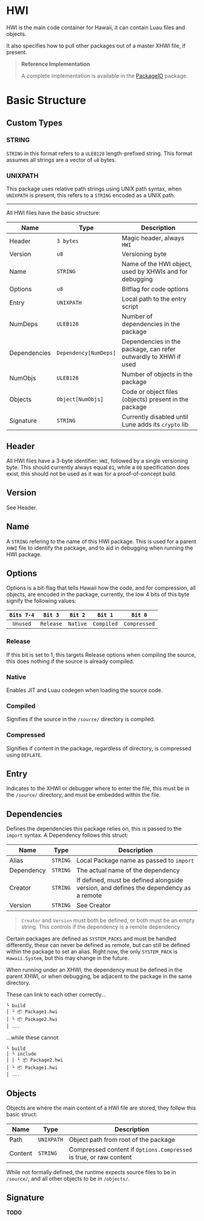 # HWI

HWI is the main code container for Hawaii, it can contain Luau files and objects.

It also specifies how to pull other packages out of a master XHWI file, if present.

> **Reference Implementation**
>
> A complete implementation is available in the
> [PackageIO](https://github.com/hawaii-lune/rt/tree/bootstrapper-rc/src/Exports/PackageIO) package.

# Basic Structure

## Custom Types

### STRING

`STRING` in this format refers to a `ULEB128` length-prefixed string. This format assumes all strings are a vector of
`u8` bytes.

### UNIXPATH

This package uses relative path strings using UNIX path syntax, when `UNIXPATH` is present, this refers to a `STRING`
encoded as a UNIX path.

---

All HWI files have the basic structure:

|Name|Type|Description
|-|-|-|
|Header|`3 bytes`|Magic header, always `HWI`|
|Version|`u8`|Versioning byte|
|Name|`STRING`|Name of the HWI object, used by XHWIs and for debugging|
|Options|`u8`|Bitflag for code options|
|Entry|`UNIXPATH`|Local path to the entry script|
|NumDeps|`ULEB128`|Number of dependencies in the package|
|Dependencies|`Dependency[NumDeps]`|Dependencies in the package, can refer outwardly to XHWI if used|
|NumObjs|`ULEB128`|Number of objects in the package|
|Objects|`Object[NumObjs]`|Code or object files (objects) present in the package|
|Signature|`STRING`|Currently disabled until Lune adds its `crypto` lib|


## Header

All HWI files have a 3-byte identifier: `HWI`, followed by a single versioning byte. This should currently always equal
`01`, while a `00` specification does exist, this should not be used as it was for a proof-of-concept build.

## Version

See Header.

## Name

A `STRING` refering to the name of this HWI package. This is used for a parent `XHWI` file to identify the package, and
to aid in debugging when running the HWI package.

## Options

Options is a bit-flag that tells Hawaii how the code, and for compression, all objects, are encoded in the package,
currently, the low 4 bits of this byte signify the following values:

|`Bits 7-4`|`Bit 3`|`Bit 2`|`Bit 1`|`Bit 0`|
|:-:|:-:|:-:|:-:|:-:|
|`Unused`|`Release`|`Native`|`Compiled`|`Compressed`|

### Release

If this bit is set to 1, this targets Release options when compiling the source, this does nothing if the source is
already compiled.

### Native

Enables JIT and Luau codegen when loading the source code.

### Compiled

Signifies if the source in the `/source/` directory is compiled.

### Compressed

Signifies if content in the package, regardless of directory, is compressed using `DEFLATE`.

## Entry

Indicates to the XHWI or debugger where to enter the file, this must be in the `/source/` directory, and must be
embedded within the file.

## Dependencies

Defines the dependencies this package relies on, this is passed to the `import` syntax. A Dependency follows this
struct:

|Name|Type|Description|
|-|-|-|
|Alias|`STRING`|Local Package name as passed to `import`|
|Dependency|`STRING`|The actual name of the dependency|
|Creator|`STRING`|If defined, must be defined alongside version, and defines the dependency as a remote|
|Version|`STRING`|See Creator|

> `Creator` and `Version` must both be defined, or both must be an empty string. This controls if the dependency is
> a remote dependency

Certain packages are defined as `SYSTEM_PACKS` and must be handled differently, these can never be defined as remote,
but can still be defined within the package to set an alias. Right now, the only `SYSTEM_PACK` is `Hawaii.System`, but
this may change in the future.

When running under an XHWI, the dependency must be defined in the parent XHWI, or when debugging, be adjacent to the
package in the same directory.

These can link to each other correctly...

```
└ build
│ └ 📦 Package1.hwi
│ └ 📦 Package2.hwi
│ ...
```

...while these cannot

```
└ build
│ └ include
│ │ └ 📦 Package2.hwi
│ └ 📦 Package1.hwi
│ ...
```

## Objects

Objects are where the main content of a HWI file are stored, they follow this basic struct:

|Name|Type|Description|
|-|-|-|
|Path|`UNIXPATH`|Object path from root of the package|
|Content|`STRING`|Compressed content if `Options.Compressed` is true, or raw content|

While not formally defined, the runtime expects source files to be in `/source/`, and all other objects to be in
`/objects/`.

## Signature

**TODO**